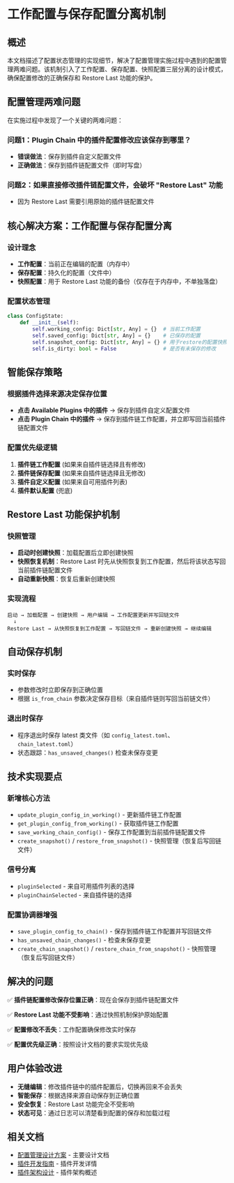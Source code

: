 # 工作配置与保存配置分离机制

## 概述

本文档描述了配置状态管理的实现细节，解决了配置管理实施过程中遇到的配置管理两难问题。该机制引入了工作配置、保存配置、快照配置三层分离的设计模式，确保配置修改的正确保存和 Restore Last 功能的保护。

## 配置管理两难问题

在实施过程中发现了一个关键的两难问题：

### 问题1：Plugin Chain 中的插件配置修改应该保存到哪里？

- **错误做法**：保存到插件自定义配置文件
- **正确做法**：保存到插件链配置文件（即时写盘）

### 问题2：如果直接修改插件链配置文件，会破坏 "Restore Last" 功能

- 因为 Restore Last 需要引用原始的插件链配置文件

## 核心解决方案：工作配置与保存配置分离

### 设计理念

- **工作配置**：当前正在编辑的配置（内存中）
- **保存配置**：持久化的配置（文件中）
- **快照配置**：用于 Restore Last 功能的备份（仅存在于内存中，不单独落盘）

### 配置状态管理

```python
class ConfigState:
    def __init__(self):
        self.working_config: Dict[str, Any] = {}  # 当前工作配置
        self.saved_config: Dict[str, Any] = {}    # 已保存的配置
        self.snapshot_config: Dict[str, Any] = {} # 用于restore的配置快照
        self.is_dirty: bool = False               # 是否有未保存的修改
```

## 智能保存策略

### 根据插件选择来源决定保存位置

- **点击 Available Plugins 中的插件** → 保存到插件自定义配置文件
- **点击 Plugin Chain 中的插件** → 保存到插件链工作配置，并立即写回当前插件链配置文件

### 配置优先级逻辑

1. **插件链工作配置** (如果来自插件链选择且有修改)
2. **插件链保存配置** (如果来自插件链选择且无修改)
3. **插件自定义配置** (如果来自可用插件列表)
4. **插件默认配置** (兜底)

## Restore Last 功能保护机制

### 快照管理

- **启动时创建快照**：加载配置后立即创建快照
- **快照恢复机制**：Restore Last 时先从快照恢复到工作配置，然后将该状态写回当前插件链配置文件
- **自动重新快照**：恢复后重新创建快照

### 实现流程

```
启动 → 加载配置 → 创建快照 → 用户编辑 → 工作配置更新并写回链文件
  ↓
Restore Last → 从快照恢复到工作配置 → 写回链文件 → 重新创建快照 → 继续编辑
```
## 自动保存机制

### 实时保存

- 参数修改时立即保存到正确位置
- 根据 `is_from_chain` 参数决定保存目标（来自插件链则写回当前链文件）

### 退出时保存

- 程序退出时保存 latest 类文件（如 `config_latest.toml`、`chain_latest.toml`）
- 状态跟踪：`has_unsaved_changes()` 检查未保存变更

## 技术实现要点

### 新增核心方法

- `update_plugin_config_in_working()` - 更新插件链工作配置
- `get_plugin_config_from_working()` - 获取插件链工作配置
- `save_working_chain_config()` - 保存工作配置到当前插件链配置文件
- `create_snapshot()` / `restore_from_snapshot()` - 快照管理（恢复后写回链文件）

### 信号分离

- `pluginSelected` - 来自可用插件列表的选择
- `pluginChainSelected` - 来自插件链的选择

### 配置协调器增强

- `save_plugin_config_to_chain()` - 保存到插件链工作配置并写回链文件
- `has_unsaved_chain_changes()` - 检查未保存变更
- `create_chain_snapshot()` / `restore_chain_from_snapshot()` - 快照管理（恢复后写回链文件）

## 解决的问题

✅ **插件链配置修改保存位置正确**：现在会保存到插件链配置文件

✅ **Restore Last 功能不受影响**：通过快照机制保护原始配置

✅ **配置修改不丢失**：工作配置确保修改实时保存

✅ **配置优先级正确**：按照设计文档的要求实现优先级

## 用户体验改进

- **无缝编辑**：修改插件链中的插件配置后，切换再回来不会丢失
- **智能保存**：根据选择来源自动保存到正确位置
- **安全恢复**：Restore Last 功能完全不受影响
- **状态可见**：通过日志可以清楚看到配置的保存和加载过程

## 相关文档

- [配置管理设计方案](configuration_management_design.md) - 主要设计文档
- [插件开发指南](plugin_development_guide.md) - 插件开发详情
- [插件架构设计](plugin_architecture_design.md) - 插件架构概述